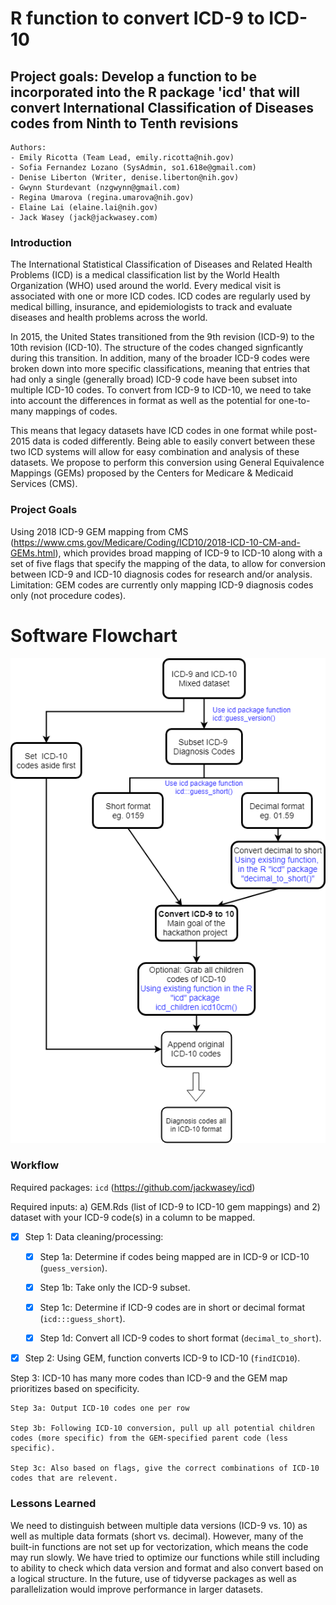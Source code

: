 # R function to convert ICD-9 to ICD-10

## Project goals: Develop a function to be incorporated into the R package 'icd' that will convert International Classification of Diseases codes from Ninth to Tenth revisions

    Authors: 
    - Emily Ricotta (Team Lead, emily.ricotta@nih.gov)
    - Sofia Fernandez Lozano (SysAdmin, so1.618e@gmail.com)
    - Denise Liberton (Writer, denise.liberton@nih.gov)
    - Gwynn Sturdevant (nzgwynn@gmail.com)
    - Regina Umarova (regina.umarova@nih.gov)
    - Elaine Lai (elaine.lai@nih.gov)
    - Jack Wasey (jack@jackwasey.com)

### Introduction
The International Statistical Classification of Diseases and Related Health Problems (ICD) is a medical classification list by the World Health Organization (WHO) used around the world. Every medical visit is associated with one or more ICD codes. ICD codes are regularly used by medical billing, insurance, and epidemiologists to track and evaluate diseases and health problems across the world.  

In 2015, the United States transitioned from the 9th revision (ICD-9) to the 10th revision (ICD-10). The structure of the codes changed signficantly during this transition. In addition, many of the broader ICD-9 codes were broken down into more specific classifications, meaning that entries that had only a single (generally broad) ICD-9 code have been subset into multiple ICD-10 codes. To convert from ICD-9 to ICD-10, we need to take into account the differences in format as well as the potential for one-to-many mappings of codes.

This means that legacy datasets have ICD codes in one format while post-2015 data is coded differently. Being able to easily convert between these two ICD systems will allow for easy combination and analysis of these datasets. We propose to perform this conversion using General Equivalence Mappings (GEMs) proposed by the Centers for Medicare & Medicaid Services (CMS).

### Project Goals
Using 2018 ICD-9 GEM mapping from CMS (https://www.cms.gov/Medicare/Coding/ICD10/2018-ICD-10-CM-and-GEMs.html), which provides broad mapping of ICD-9 to ICD-10 along with a set of five flags that specify the mapping of the data, to allow for conversion between ICD-9 and ICD-10 diagnosis codes for research and/or analysis. Limitation: GEM codes are currently only mapping ICD-9 diagnosis codes only (not procedure codes).

# Software Flowchart
![Flowchart](https://github.com/NCBI-Hackathons/Design-of-ICD-9-to-10-conversion-function-for-the-R-package-icd/blob/master/Updated_Flowchart.png "Flowchart")

### Workflow 
Required packages: ```icd``` (https://github.com/jackwasey/icd)

Required inputs: a) GEM.Rds (list of ICD-9 to ICD-10 gem mappings) and 2) dataset with your ICD-9 code(s) in a column to be mapped.

- [x] Step 1: Data cleaning/processing:

    - [x] Step 1a: Determine if codes being mapped are in ICD-9 or ICD-10 (```guess_version```). 
    
    - [x] Step 1b: Take only the ICD-9 subset.

    - [x] Step 1c: Determine if ICD-9 codes are in short or decimal format (```icd:::guess_short```).

    - [x] Step 1d: Convert all ICD-9 codes to short format (```decimal_to_short```).

- [x] Step 2: Using GEM, function converts ICD-9 to ICD-10 (```findICD10```). 

Step 3: ICD-10 has many more codes than ICD-9 and the GEM map prioritizes based on specificity. 

    Step 3a: Output ICD-10 codes one per row
    
    Step 3b: Following ICD-10 conversion, pull up all potential children codes (more specific) from the GEM-specified parent code (less specific). 

    Step 3c: Also based on flags, give the correct combinations of ICD-10 codes that are relevent.

### Lessons Learned

We need to distinguish between multiple data versions (ICD-9 vs. 10) as well as multiple data formats (short vs. decimal). However, many of the built-in functions are not set up for vectorization, which means the code may run slowly. We have tried to optimize our functions while still including to ability to check which data version and format and also convert based on a logical structure. In the future, use of tidyverse packages as well as parallelization would improve performance in larger datasets.
